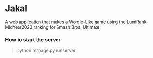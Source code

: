 # Jakal

A web application that makes a Wordle-Like game using the LumiRank-MidYear2023 ranking for Smash Bros. Ultimate. 

### How to start the server
> python manage.py runserver

